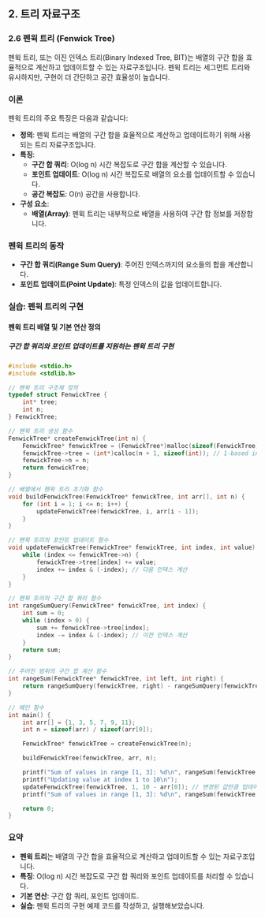 ## 2. 트리 자료구조

### 2.6 펜윅 트리 (Fenwick Tree)

펜윅 트리, 또는 이진 인덱스 트리(Binary Indexed Tree, BIT)는 배열의 구간 합을 효율적으로 계산하고 업데이트할 수 있는 자료구조입니다. 펜윅 트리는 세그먼트 트리와 유사하지만, 구현이 더 간단하고 공간 효율성이 높습니다.

### 이론

펜윅 트리의 주요 특징은 다음과 같습니다:

- **정의**: 펜윅 트리는 배열의 구간 합을 효율적으로 계산하고 업데이트하기 위해 사용되는 트리 자료구조입니다.
- **특징**:
  - **구간 합 쿼리**: O(log n) 시간 복잡도로 구간 합을 계산할 수 있습니다.
  - **포인트 업데이트**: O(log n) 시간 복잡도로 배열의 요소를 업데이트할 수 있습니다.
  - **공간 복잡도**: O(n) 공간을 사용합니다.
- **구성 요소**:
  - **배열(Array)**: 펜윅 트리는 내부적으로 배열을 사용하여 구간 합 정보를 저장합니다.

### 펜윅 트리의 동작

- **구간 합 쿼리(Range Sum Query)**: 주어진 인덱스까지의 요소들의 합을 계산합니다.
- **포인트 업데이트(Point Update)**: 특정 인덱스의 값을 업데이트합니다.

### 실습: 펜윅 트리의 구현

#### 펜윅 트리 배열 및 기본 연산 정의

##### 구간 합 쿼리와 포인트 업데이트를 지원하는 펜윅 트리 구현

```c
#include <stdio.h>
#include <stdlib.h>

// 펜윅 트리 구조체 정의
typedef struct FenwickTree {
    int* tree;
    int n;
} FenwickTree;

// 펜윅 트리 생성 함수
FenwickTree* createFenwickTree(int n) {
    FenwickTree* fenwickTree = (FenwickTree*)malloc(sizeof(FenwickTree));
    fenwickTree->tree = (int*)calloc(n + 1, sizeof(int)); // 1-based index 사용
    fenwickTree->n = n;
    return fenwickTree;
}

// 배열에서 펜윅 트리 초기화 함수
void buildFenwickTree(FenwickTree* fenwickTree, int arr[], int n) {
    for (int i = 1; i <= n; i++) {
        updateFenwickTree(fenwickTree, i, arr[i - 1]);
    }
}

// 펜윅 트리의 포인트 업데이트 함수
void updateFenwickTree(FenwickTree* fenwickTree, int index, int value) {
    while (index <= fenwickTree->n) {
        fenwickTree->tree[index] += value;
        index += index & (-index); // 다음 인덱스 계산
    }
}

// 펜윅 트리의 구간 합 쿼리 함수
int rangeSumQuery(FenwickTree* fenwickTree, int index) {
    int sum = 0;
    while (index > 0) {
        sum += fenwickTree->tree[index];
        index -= index & (-index); // 이전 인덱스 계산
    }
    return sum;
}

// 주어진 범위의 구간 합 계산 함수
int rangeSum(FenwickTree* fenwickTree, int left, int right) {
    return rangeSumQuery(fenwickTree, right) - rangeSumQuery(fenwickTree, left - 1);
}

// 메인 함수
int main() {
    int arr[] = {1, 3, 5, 7, 9, 11};
    int n = sizeof(arr) / sizeof(arr[0]);

    FenwickTree* fenwickTree = createFenwickTree(n);

    buildFenwickTree(fenwickTree, arr, n);

    printf("Sum of values in range [1, 3]: %d\n", rangeSum(fenwickTree, 1, 3));
    printf("Updating value at index 1 to 10\n");
    updateFenwickTree(fenwickTree, 1, 10 - arr[0]); // 변경된 값만큼 업데이트
    printf("Sum of values in range [1, 3]: %d\n", rangeSum(fenwickTree, 1, 3));

    return 0;
}
```

### 요약

- **펜윅 트리**는 배열의 구간 합을 효율적으로 계산하고 업데이트할 수 있는 자료구조입니다.
- **특징**: O(log n) 시간 복잡도로 구간 합 쿼리와 포인트 업데이트를 처리할 수 있습니다.
- **기본 연산**: 구간 합 쿼리, 포인트 업데이트.
- **실습**: 펜윅 트리의 구현 예제 코드를 작성하고, 실행해보았습니다.
